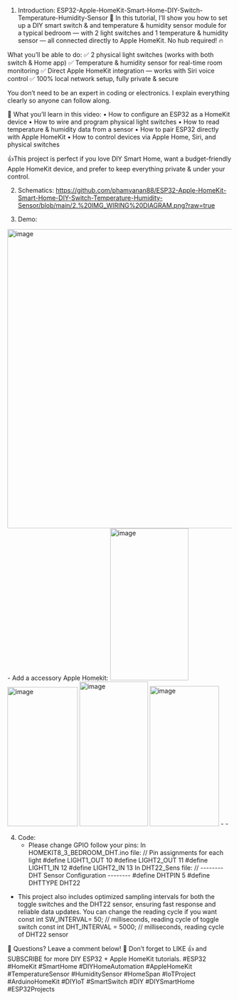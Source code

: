 1. Introduction: ESP32-Apple-HomeKit-Smart-Home-DIY-Switch-Temperature-Humidity-Sensor
🚀 In this tutorial, I’ll show you how to set up a DIY smart switch &amp; and temperature &amp; humidity sensor module for a typical bedroom — with 2 light switches and 1 temperature &amp; humidity sensor — all connected directly to Apple HomeKit. No hub required! 🔥

What you’ll be able to do:
✅ 2 physical light switches (works with both switch & Home app)
✅ Temperature & humidity sensor for real-time room monitoring
✅ Direct Apple HomeKit integration — works with Siri voice control
✅ 100% local network setup, fully private & secure

You don’t need to be an expert in coding or electronics. I explain everything clearly so anyone can follow along.

📌 What you’ll learn in this video:
• How to configure an ESP32 as a HomeKit device
• How to wire and program physical light switches
• How to read temperature & humidity data from a sensor
• How to pair ESP32 directly with Apple HomeKit
• How to control devices via Apple Home, Siri, and physical switches

👍This project is perfect if you love DIY Smart Home, want a budget-friendly Apple HomeKit device, and prefer to keep everything private & under your control.

2. Schematics:
https://github.com/phamvanan88/ESP32-Apple-HomeKit-Smart-Home-DIY-Switch-Temperature-Humidity-Sensor/blob/main/2.%20IMG_WIRING%20DIAGRAM.png?raw=true

3. Demo:
<img width="842" height="673" alt="image" src="https://github.com/user-attachments/assets/759c20b5-7e42-4202-97c3-406c9ad317ad" />
- Add a accessory Apple Homekit:
  <img width="176" height="342" alt="image" src="https://github.com/user-attachments/assets/846579b1-d3d2-40c4-8546-4d8bed486d28" />
  <img width="158" height="313" alt="image" src="https://github.com/user-attachments/assets/545bdc6a-5799-4832-a13b-78feb4fc1f46" />
  <img width="154" height="325" alt="image" src="https://github.com/user-attachments/assets/58a2d48c-f402-4fd3-8b12-515a56c1b0b6" />
  <img width="156" height="315" alt="image" src="https://github.com/user-attachments/assets/58bf4ef6-de21-4d2c-bfbf-97e1874247b6" />
- 
- 

4. Code:
   - Please change GPIO follow your pins:
     In HOMEKIT8_3_BEDROOM_DHT.ino file: 
     // Pin assignments for each light
        #define LIGHT1_OUT 10
        #define LIGHT2_OUT 11
        #define LIGHT1_IN   12
        #define LIGHT2_IN   13
     In DHT22_Sens file:
     // -------- DHT Sensor Configuration --------
        #define DHTPIN 5
        #define DHTTYPE DHT22
  - This project also includes optimized sampling intervals for both the toggle switches and the DHT22 sensor, ensuring fast response and reliable data updates. You can change the reading cycle if you want
     const int SW_INTERVAL= 50;  // milliseconds, reading cycle of toggle switch
     const int DHT_INTERVAL = 5000;  // milliseconds, reading cycle of DHT22 sensor


💬 Questions? Leave a comment below!
🔔 Don’t forget to LIKE 👍 and SUBSCRIBE for more DIY ESP32 + Apple HomeKit tutorials.
#ESP32 #HomeKit #SmartHome #DIYHomeAutomation #AppleHomeKit #TemperatureSensor #HumiditySensor #HomeSpan #IoTProject #ArduinoHomeKit #DIYIoT #SmartSwitch #DIY #DIYSmartHome #ESP32Projects
